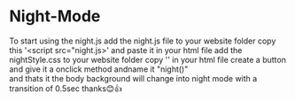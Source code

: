 # Night-Mode
To start using the night.js
add the night.js file to your website folder
copy this '<script src="night.js></script>' and paste it in your html file
add the nightStyle.css to your website folder
copy '<link href="nightStyle.css" rel="stylesheet">' in your html file
create a button and give it a onclick method andname it "night()"  
and thats it the body background will change into night mode with a transition of 0.5sec
  thanks😊👍
  
